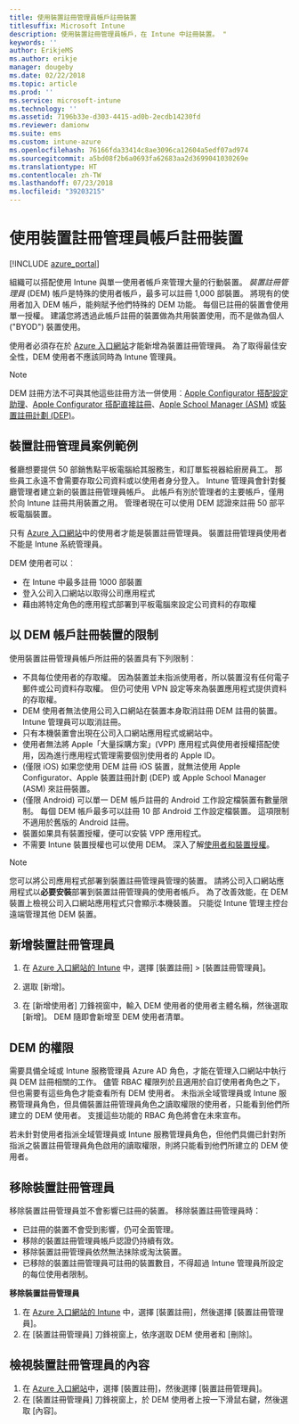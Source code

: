 ```yaml
---
title: 使用裝置註冊管理員帳戶註冊裝置
titlesuffix: Microsoft Intune
description: 使用裝置註冊管理員帳戶，在 Intune 中註冊裝置。 "
keywords: ''
author: ErikjeMS
ms.author: erikje
manager: dougeby
ms.date: 02/22/2018
ms.topic: article
ms.prod: ''
ms.service: microsoft-intune
ms.technology: ''
ms.assetid: 7196b33e-d303-4415-ad0b-2ecdb14230fd
ms.reviewer: damionw
ms.suite: ems
ms.custom: intune-azure
ms.openlocfilehash: 76166fda33414c8ae3096ca12604a5edf07ad974
ms.sourcegitcommit: a5bd08f2b6a0693fa62683aa2d3699041030269e
ms.translationtype: HT
ms.contentlocale: zh-TW
ms.lasthandoff: 07/23/2018
ms.locfileid: "39203215"
---
```

# <a name="enroll-devices-by-using-a-device-enrollment-manager-account"></a>使用裝置註冊管理員帳戶註冊裝置

[!INCLUDE [azure_portal](./includes/azure_portal.md)]

組織可以搭配使用 Intune 與單一使用者帳戶來管理大量的行動裝置。 *裝置註冊管理員* (DEM) 帳戶是特殊的使用者帳戶，最多可以註冊 1,000 部裝置。 將現有的使用者加入 DEM 帳戶，能夠賦予他們特殊的 DEM 功能。 每個已註冊的裝置會使用單一授權。 建議您將透過此帳戶註冊的裝置做為共用裝置使用，而不是做為個人 ("BYOD") 裝置使用。  

使用者必須存在於 [Azure 入口網站](https://portal.azure.com)才能新增為裝置註冊管理員。 為了取得最佳安全性，DEM 使用者不應該同時為 Intune 管理員。

>[!NOTE]
>DEM 註冊方法不可與其他這些註冊方法一併使用︰[Apple Configurator 搭配設定助理](apple-configurator-setup-assistant-enroll-ios.md)、[Apple Configurator 搭配直接註冊](apple-configurator-direct-enroll-ios.md)、[Apple School Manager (ASM)](apple-school-manager-set-up-ios.md) 或[裝置註冊計劃 (DEP)](device-enrollment-program-enroll-ios.md)。

## <a name="example-of-a-device-enrollment-manager-scenario"></a>裝置註冊管理員案例範例

餐廳想要提供 50 部銷售點平板電腦給其服務生，和訂單監視器給廚房員工。 那些員工永遠不會需要存取公司資料或以使用者身分登入。 Intune 管理員會針對餐廳管理者建立新的裝置註冊管理員帳戶。  此帳戶有別於管理者的主要帳戶，僅用於向 Intune 註冊共用裝置之用。 管理者現在可以使用 DEM 認證來註冊 50 部平板電腦裝置。

只有 [Azure 入口網站](https://portal.azure.com)中的使用者才能是裝置註冊管理員。 裝置註冊管理員使用者不能是 Intune 系統管理員。

DEM 使用者可以︰

-   在 Intune 中最多註冊 1000 部裝置
-   登入公司入口網站以取得公司應用程式
-   藉由將特定角色的應用程式部署到平板電腦來設定公司資料的存取權

## <a name="limitations-of-devices-that-are-enrolled-with-a-dem-account"></a>以 DEM 帳戶註冊裝置的限制

使用裝置註冊管理員帳戶所註冊的裝置具有下列限制︰

  - 不具每位使用者的存取權。 因為裝置並未指派使用者，所以裝置沒有任何電子郵件或公司資料存取權。 但仍可使用 VPN 設定等來為裝置應用程式提供資料的存取權。
  - DEM 使用者無法使用公司入口網站在裝置本身取消註冊 DEM 註冊的裝置。 Intune 管理員可以取消註冊。
  - 只有本機裝置會出現在公司入口網站應用程式或網站中。
  - 使用者無法將 Apple「大量採購方案」(VPP) 應用程式與使用者授權搭配使用，因為進行應用程式管理需要個別使用者的 Apple ID。
  - (僅限 iOS) 如果您使用 DEM 註冊 iOS 裝置，就無法使用 Apple Configurator、Apple 裝置註冊計劃 (DEP) 或 Apple School Manager (ASM) 來註冊裝置。
  - (僅限 Android) 可以單一 DEM 帳戶註冊的 Android 工作設定檔裝置有數量限制。 每個 DEM 帳戶最多可以註冊 10 部 Android 工作設定檔裝置。 這項限制不適用於舊版的 Android 註冊。
  - 裝置如果具有裝置授權，便可以安裝 VPP 應用程式。
  - 不需要 Intune 裝置授權也可以使用 DEM。 深入了解[使用者和裝置授權](licenses-assign.md#how-user-and-device-licenses-affect-access-to-services)。


> [!NOTE]
> 您可以將公司應用程式部署到裝置註冊管理員管理的裝置。 請將公司入口網站應用程式以**必要安裝**部署到裝置註冊管理員的使用者帳戶。
> 為了改善效能，在 DEM 裝置上檢視公司入口網站應用程式只會顯示本機裝置。 只能從 Intune 管理主控台遠端管理其他 DEM 裝置。


## <a name="add-a-device-enrollment-manager"></a>新增裝置註冊管理員

1.  在 [Azure 入口網站的 Intune](https://aka.ms/intuneportal) 中，選擇 [裝置註冊] > [裝置註冊管理員]。

2.  選取 [新增]。

3.  在 [新增使用者] 刀鋒視窗中，輸入 DEM 使用者的使用者主體名稱，然後選取 [新增]。 DEM 隨即會新增至 DEM 使用者清單。

## <a name="permissions-for-dem"></a>DEM 的權限

需要具備全域或 Intune 服務管理員 Azure AD 角色，才能在管理入口網站中執行與 DEM 註冊相關的工作。 儘管 RBAC 權限列於且適用於自訂使用者角色之下，但也需要有這些角色才能查看所有 DEM 使用者。 未指派全域管理員或 Intune 服務管理員角色，但具備裝置註冊管理員角色之讀取權限的使用者，只能看到他們所建立的 DEM 使用者。 支援這些功能的 RBAC 角色將會在未來宣布。

若未針對使用者指派全域管理員或 Intune 服務管理員角色，但他們具備已針對所指派之裝置註冊管理員角色啟用的讀取權限，則將只能看到他們所建立的 DEM 使用者。

## <a name="remove-a-device-enrollment-manager"></a>移除裝置註冊管理員

移除裝置註冊管理員並不會影響已註冊的裝置。 移除裝置註冊管理員時：

-   已註冊的裝置不會受到影響，仍可全面管理。
-   移除的裝置註冊管理員帳戶認證仍持續有效。
-   移除裝置註冊管理員依然無法抹除或淘汰裝置。
-   已移除的裝置註冊管理員可註冊的裝置數目，不得超過 Intune 管理員所設定的每位使用者限制。

**移除裝置註冊管理員**

1. 在 [Azure 入口網站的 Intune](https://aka.ms/intuneportal) 中，選擇 [裝置註冊]，然後選擇 [裝置註冊管理員]。
2. 在 [裝置註冊管理員] 刀鋒視窗上，依序選取 DEM 使用者和 [刪除]。

## <a name="view-the-properties-of-a-device-enrollment-manager"></a>檢視裝置註冊管理員的內容

1. 在 [Azure 入口網站](https://portal.azure.com)中，選擇 [裝置註冊]，然後選擇 [裝置註冊管理員]。
2. 在 [裝置註冊管理員] 刀鋒視窗上，於 DEM 使用者上按一下滑鼠右鍵，然後選取 [內容]。
